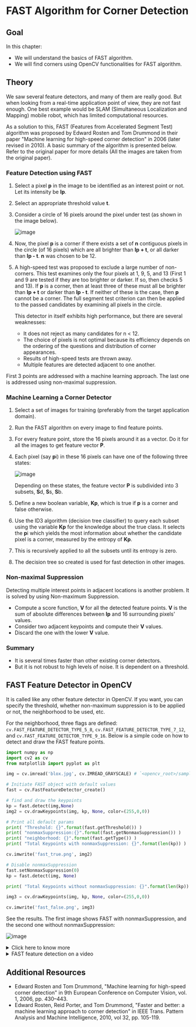 # FAST Algorithm for Corner Detection

## Goal

In this chapter:

- We will understand the basics of FAST algorithm.
- We will find corners using OpenCV functionalities for FAST algorithm.

## Theory

We saw several feature detectors, and many of them are really good. But when looking from a real-time application point of view, they are not fast enough. One best example would be SLAM (Simultaneous Localization and Mapping) mobile robot, which has limited computational resources.

As a solution to this, FAST (Features from Accelerated Segment Test) algorithm was proposed by Edward Rosten and Tom Drummond in their paper "Machine learning for high-speed corner detection" in 2006 (later revised in 2010). A basic summary of the algorithm is presented below. Refer to the original paper for more details (All the images are taken from the original paper).

### Feature Detection using FAST

1. Select a pixel **p** in the image to be identified as an interest point or not. Let its intensity be **Ip**.
2. Select an appropriate threshold value **t**.
3. Consider a circle of 16 pixels around the pixel under test (as shown in the image below).

   ![image](https://docs.opencv.org/4.x/fast_speedtest.jpg)

4. Now, the pixel **p** is a corner if there exists a set of **n** contiguous pixels in the circle (of 16 pixels) which are all brighter than **Ip + t**, or all darker than **Ip - t**. **n** was chosen to be 12.
5. A high-speed test was proposed to exclude a large number of non-corners. This test examines only the four pixels at 1, 9, 5, and 13 (First 1 and 9 are tested if they are too brighter or darker. If so, then checks 5 and 13). If **p** is a corner, then at least three of these must all be brighter than **Ip + t** or darker than **Ip - t**. If neither of these is the case, then **p** cannot be a corner. The full segment test criterion can then be applied to the passed candidates by examining all pixels in the circle.

   This detector in itself exhibits high performance, but there are several weaknesses:

   - It does not reject as many candidates for n < 12.
   - The choice of pixels is not optimal because its efficiency depends on the ordering of the questions and distribution of corner appearances.
   - Results of high-speed tests are thrown away.
   - Multiple features are detected adjacent to one another.

First 3 points are addressed with a machine learning approach. The last one is addressed using non-maximal suppression.

### Machine Learning a Corner Detector

1. Select a set of images for training (preferably from the target application domain).
2. Run the FAST algorithm on every image to find feature points.
3. For every feature point, store the 16 pixels around it as a vector. Do it for all the images to get feature vector **P**.
4. Each pixel (say **p**i) in these 16 pixels can have one of the following three states:

   ![image](https://docs.opencv.org/4.x/fast_eqns.jpg)

   Depending on these states, the feature vector **P** is subdivided into 3 subsets, **S**d, **S**s, **S**b.

5. Define a new boolean variable, **Kp**, which is true if **p** is a corner and false otherwise.
6. Use the ID3 algorithm (decision tree classifier) to query each subset using the variable **Kp** for the knowledge about the true class. It selects the **p**i which yields the most information about whether the candidate pixel is a corner, measured by the entropy of **Kp**.
7. This is recursively applied to all the subsets until its entropy is zero.
8. The decision tree so created is used for fast detection in other images.

### Non-maximal Suppression

Detecting multiple interest points in adjacent locations is another problem. It is solved by using Non-maximum Suppression.

- Compute a score function, **V** for all the detected feature points. **V** is the sum of absolute differences between **Ip** and 16 surrounding pixels' values.
- Consider two adjacent keypoints and compute their **V** values.
- Discard the one with the lower **V** value.

### Summary

- It is several times faster than other existing corner detectors.
- But it is not robust to high levels of noise. It is dependent on a threshold.

## FAST Feature Detector in OpenCV

It is called like any other feature detector in OpenCV. If you want, you can specify the threshold, whether non-maximum suppression is to be applied or not, the neighborhood to be used, etc.

For the neighborhood, three flags are defined: `cv.FAST_FEATURE_DETECTOR_TYPE_5_8`, `cv.FAST_FEATURE_DETECTOR_TYPE_7_12`, and `cv.FAST_FEATURE_DETECTOR_TYPE_9_16`. Below is a simple code on how to detect and draw the FAST feature points.

```python
import numpy as np
import cv2 as cv
from matplotlib import pyplot as plt

img = cv.imread('blox.jpg', cv.IMREAD_GRAYSCALE) # `<opencv_root>/samples/data/blox.jpg`

# Initiate FAST object with default values
fast = cv.FastFeatureDetector_create()

# find and draw the keypoints
kp = fast.detect(img,None)
img2 = cv.drawKeypoints(img, kp, None, color=(255,0,0))

# Print all default params
print( "Threshold: {}".format(fast.getThreshold()) )
print( "nonmaxSuppression:{}".format(fast.getNonmaxSuppression()) )
print( "neighborhood: {}".format(fast.getType()) )
print( "Total Keypoints with nonmaxSuppression: {}".format(len(kp)) )

cv.imwrite('fast_true.png', img2)

# Disable nonmaxSuppression
fast.setNonmaxSuppression(0)
kp = fast.detect(img, None)

print( "Total Keypoints without nonmaxSuppression: {}".format(len(kp)) )

img3 = cv.drawKeypoints(img, kp, None, color=(255,0,0))

cv.imwrite('fast_false.png', img3)
```

See the results. The first image shows FAST with nonmaxSuppression, and the second one without nonmaxSuppression:

![image](https://docs.opencv.org/4.x/fast_kp.jpg)

<details>
<summary>Click here to know more</summary>

```python
import numpy as np
import cv2 as cv
from matplotlib import pyplot as plt

# Load the image in grayscale
img = cv.imread('images/chess.png', cv.IMREAD_GRAYSCALE)

# Check if the image was successfully loaded
if img is None:
    print("Error: Image not found or unable to load.")
else:
    print("Image loaded successfully.")

    # Initiate FAST object with default values
    if hasattr(cv, 'FastFeatureDetector_create'):
        fast = cv.FastFeatureDetector_create()

        # Find and draw the keypoints
        kp = fast.detect(img, None)
        img2 = cv.drawKeypoints(img, kp, None, color=(255, 0, 0))

        # Print all default params
        print("Threshold: {}".format(fast.getThreshold()))
        print("nonmaxSuppression: {}".format(fast.getNonmaxSuppression()))
        print("neighborhood: {}".format(fast.getType()))
        print("Total Keypoints with nonmaxSuppression: {}".format(len(kp)))

        # Display the image with keypoints
        cv.imshow('FAST with nonmaxSuppression', img2)

        # Disable nonmaxSuppression
        fast.setNonmaxSuppression(False)
        kp = fast.detect(img, None)

        print("Total Keypoints without nonmaxSuppression: {}".format(len(kp)))

        img3 = cv.drawKeypoints(img, kp, None, color=(255, 0, 0))

        # Display the image without nonmaxSuppression
        cv.imshow('FAST without nonmaxSuppression', img3)

        # Wait for a key press and close windows
        cv.waitKey(0)
        cv.destroyAllWindows()
    else:
        print("Error: FastFeatureDetector_create is not available in your OpenCV installation.")
```

### Running the Script

1. **Image Load Check:**

   - If the image doesn't load (`img is None`), double-check the path or use an absolute path to the image file.

2. **OpenCV Functionality Check:**

   - If `FastFeatureDetector_create()` is not available, ensure you have the correct OpenCV package installed. If the issue persists, you may need to install OpenCV via `conda` if you are using a Conda environment.

3. **Displaying Images:**
   - The code uses `cv.imshow()` to display images. Ensure your environment supports GUI windows. If you're running this script in a headless environment (e.g., via SSH without X11 forwarding), `cv.imshow()` will not work, and you'll need to save the images to files using `cv.imwrite()` and then view them manually.

By following these steps and addressing any errors from the debug statements, you should be able to identify and fix the issues, ensuring the script runs successfully.

</details>
<details>
   <summary>FAST feature detection on a video</summary>
   To implement FAST feature detection on a video, you'll need to modify the code to process video frames instead of a single image. Here’s how you can adapt the code for video processing:

1. **Read the video**: Use `cv.VideoCapture` to load the video file.
2. **Process each frame**: Apply the FAST detector to each frame.
3. **Save or display the processed frames**: You can either display the frames in a window or save them to a new video file.

Here's the modified code for video processing:

```python
import numpy as np
import cv2 as cv

cap = cv.VideoCapture(0)

# Check if video opened successfully
if not cap.isOpened():
    print("Error opening video file")
    exit()

# Create a VideoWriter object to save the processed video
fourcc = cv.VideoWriter_fourcc(*'XVID')
out = cv.VideoWriter('processed_video.avi', fourcc, 20.0, (int(cap.get(3)), int(cap.get(4))))

# Initiate FAST object with default values
fast = cv.FastFeatureDetector_create()

while cap.isOpened():
    ret, frame = cap.read()
    if not ret:
        break

    # Convert frame to grayscale
    gray = cv.cvtColor(frame, cv.COLOR_BGR2GRAY)

    # Find keypoints
    kp = fast.detect(gray, None)

    # Draw keypoints
    img_with_keypoints = cv.drawKeypoints(frame, kp, None, color=(255, 0, 0))

    # Write the frame into the output video
    out.write(img_with_keypoints)

    # Display the resulting frame (optional)
    cv.imshow('Frame', img_with_keypoints)
    if cv.waitKey(1) & 0xFF == ord('q'):
        break

# Release everything if job is finished
cap.release()
out.release()
cv.destroyAllWindows()

# Print FAST parameters
print("Threshold: {}".format(fast.getThreshold()))
print("nonmaxSuppression: {}".format(fast.getNonmaxSuppression()))
print("Neighborhood: {}".format(fast.getType()))
print("Total Keypoints with nonmaxSuppression: {}".format(len(kp)))
```

### Key Points:

1. **Video Capture and Write**: `cv.VideoCapture` reads the video, and `cv.VideoWriter` saves the processed video frames.
2. **Processing Frames**: Each frame is converted to grayscale, keypoints are detected, and keypoints are drawn on the frame.
3. **Display and Save**: Frames are displayed (optional) and saved to a new video file.

### Things to Replace:

- **`your_video.mp4`**: Replace with the path to your video file.
- **`processed_video.avi`**: The output video file path. You can change the format if needed (e.g., `.mp4`).

Make sure you have the necessary codecs installed to handle video files and the `opencv-python` package is installed in your environment.

</details>

## Additional Resources

- Edward Rosten and Tom Drummond, "Machine learning for high-speed corner detection" in 9th European Conference on Computer Vision, vol. 1, 2006, pp. 430–443.
- Edward Rosten, Reid Porter, and Tom Drummond, "Faster and better: a machine learning approach to corner detection" in IEEE Trans. Pattern Analysis and Machine Intelligence, 2010, vol 32, pp. 105-119.
